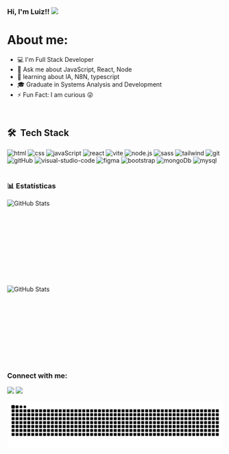 ### Hi, I'm Luiz!! <img src="https://raw.githubusercontent.com/kaueMarques/kaueMarques/master/hi.gif" width="30px">



# About me:

- 💻 I'm Full Stack Developer
- 💬 Ask me about JavaScript, React, Node
- 🚀 learning about IA, N8N, typescript
- 🎓 Graduate in Systems Analysis and Development
- ⚡ Fun Fact: I am curious 😜

<br>

## 🛠 &nbsp;Tech Stack

<div>
 <img height="28px" alt="html" src="https://img.shields.io/badge/HTML-E34F26?style=for-the-badge&logo=html5&logoColor=white">
 <img height="28px" alt="css" src="https://img.shields.io/badge/CSS-1572B6?style=for-the-badge&logo=css3&logoColor=white">
 <img height="28px" alt="javaScript" src="https://img.shields.io/badge/JavaScript-F7DF1E?style=for-the-badge&logo=javascript&logoColor=161b22">
 <img height="28px" alt="react" src="https://img.shields.io/badge/React-20232A?style=for-the-badge&logo=react&logoColor=61DAFB">
 <img height="28px" alt="vite" src="https://img.shields.io/badge/vite-%23646CFF.svg?style=for-the-badge&logo=vite&logoColor=white">
 <img height="28px" alt="node.js" src="https://img.shields.io/badge/Node-43853d?style=for-the-badge&logo=node.js&logoColor=white">
 <img height="28px" alt="sass" src="https://img.shields.io/badge/SASS-hotpink.svg?style=for-the-badge&logo=SASS&logoColor=white">
 <img height="28px" alt="tailwind" src="https://img.shields.io/badge/tailwindcss-%2338B2AC.svg?style=for-the-badge&logo=tailwind-css&logoColor=white">
 <img height="28px" alt="git" src="https://img.shields.io/badge/Git-E44C30?style=for-the-badge&logo=git&logoColor=white">
 <img height="28px" alt="gitHub" src="https://img.shields.io/badge/GitHub-333333?style=for-the-badge&logo=github&logoColor=white">
 <img height="28px" alt="visual-studio-code" src="https://img.shields.io/badge/Visual%20Studio%20Code-0078d7.svg?style=for-the-badge&logo=visual-studio-code&logoColor=white">
 <img height="28px" alt="figma" src="https://img.shields.io/badge/Figma-eb4040?style=for-the-badge&logo=figma&logoColor=white">
 <img height="28px" alt="bootstrap" src="https://img.shields.io/badge/bootstrap-%238511FA.svg?style=for-the-badge&logo=bootstrap&logoColor=white">
 <img height="28px" alt="mongoDb" src="https://img.shields.io/badge/MongoDB-%234ea94b.svg?style=for-the-badge&logo=mongodb&logoColor=white">
 <img height="28px" alt="mysql" src="https://img.shields.io/badge/mysql-4479A1.svg?style=for-the-badge&logo=mysql&logoColor=white">
</div>

<br>

### 📊 Estatísticas

<div>
  <img 
    align="left" 
    alt="GitHub Stats" 
    height="200" 
    width="100%"
    style="padding-right: 10px;" 
    src="https://github-readme-stats.vercel.app/api?username=LuuizPaes&show_icons=true&theme=tokyonight&include_all_commits=true&locale=pt-br" 
  /> 
 <br/>  

<img 
      align="left" 
      alt="GitHub Stats" 
      height="200" 
      width="100%"
      src="https://github-readme-stats.vercel.app/api/top-langs/?username=LuuizPaes&theme=tokyonight&layout=compact&custom_title=Tecnologias&langs_count=9" 
  />

</div>
<br/>  
  
### Connect with me:
 
<div> 
  <a href="https://instagram.com/luuizpaes" target="_blank"><img src="https://img.shields.io/badge/-Instagram-%23E4405F?style=for-the-badge&logo=instagram&logoColor=white" target="_blank"></a>
  <a href="https://www.linkedin.com/in/luuizpaes" target="_blank"><img src="https://img.shields.io/badge/-LinkedIn-%230077B5?style=for-the-badge&logo=linkedin&logoColor=white" target="_blank"></a> 
 
  ![Snake animation](https://github.com/LuuizPaes/LuuizPaes/blob/output/github-contribution-grid-snake.svg)
 
</div>
